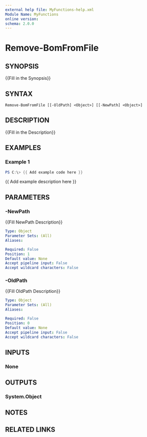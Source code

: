 ```yaml
---
external help file: MyFunctions-help.xml
Module Name: MyFunctions
online version:
schema: 2.0.0
---
```


# Remove-BomFromFile

## SYNOPSIS
{{Fill in the Synopsis}}

## SYNTAX

```
Remove-BomFromFile [[-OldPath] <Object>] [[-NewPath] <Object>]
```

## DESCRIPTION
{{Fill in the Description}}

## EXAMPLES

### Example 1
```powershell
PS C:\> {{ Add example code here }}
```

{{ Add example description here }}

## PARAMETERS

### -NewPath
{{Fill NewPath Description}}

```yaml
Type: Object
Parameter Sets: (All)
Aliases:

Required: False
Position: 1
Default value: None
Accept pipeline input: False
Accept wildcard characters: False
```

### -OldPath
{{Fill OldPath Description}}

```yaml
Type: Object
Parameter Sets: (All)
Aliases:

Required: False
Position: 0
Default value: None
Accept pipeline input: False
Accept wildcard characters: False
```

## INPUTS

### None


## OUTPUTS

### System.Object

## NOTES

## RELATED LINKS
